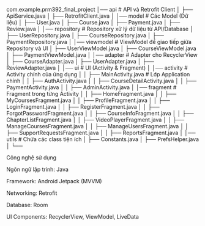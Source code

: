 com.example.prm392_final_project
│── api                     # API và Retrofit Client
│   ├── ApiService.java
│   ├── RetrofitClient.java
│
│── model                   # Các Model (Dữ liệu)
│   ├── User.java
│   ├── Course.java
│   ├── Payment.java
│   ├── Review.java
│
│── repository              # Repository xử lý dữ liệu từ API/Database
│   ├── UserRepository.java
│   ├── CourseRepository.java
│   ├── PaymentRepository.java
│
│── viewmodel               # ViewModel để giao tiếp giữa Repository và UI
│   ├── UserViewModel.java
│   ├── CourseViewModel.java
│   ├── PaymentViewModel.java
│
│── adapter                 # Adapter cho RecyclerView
│   ├── CourseAdapter.java
│   ├── UserAdapter.java
│   ├── ReviewAdapter.java
│
│── ui                      # UI (Activity & Fragment)
│   │── activity            # Activity chính của ứng dụng
│   │   ├── MainActivity.java # Lớp Application chính
│   │   ├── AuthActivity.java
│   │   ├── CourseDetailActivity.java
│   │   ├── PaymentActivity.java
│   │   ├── AdminActivity.java
│   │── fragment            # Fragment trong từng Activity
│   │   ├── HomeFragment.java
│   │   ├── MyCoursesFragment.java
│   │   ├── ProfileFragment.java
│   │   ├── LoginFragment.java
│   │   ├── RegisterFragment.java
│   │   ├── ForgotPasswordFragment.java
│   │   ├── CourseInfoFragment.java
│   │   ├── ChapterListFragment.java
│   │   ├── VideoPlayerFragment.java
│   │   ├── ManageCoursesFragment.java
│   │   ├── ManageUsersFragment.java
│   │   ├── SupportRequestsFragment.java
│   │   ├── ReportsFragment.java
│
│── utils                   # Chứa các class tiện ích
│   ├── Constants.java
│   ├── PrefsHelper.java
│
└──     

Công nghệ sử dụng

Ngôn ngữ lập trình: Java

Framework: Android Jetpack (MVVM)

Networking: Retrofit

Database: Room

UI Components: RecyclerView, ViewModel, LiveData
